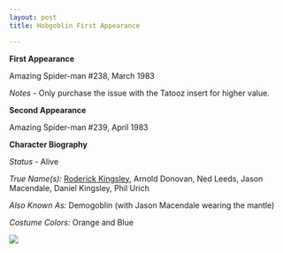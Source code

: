 ```yaml
---
layout: post
title: Hobgoblin First Appearance

---
```


**First Appearance**

Amazing Spider-man #238, March 1983

*Notes* - Only purchase the issue with the Tatooz insert for higher value.


**Second Appearance**

Amazing Spider-man #239, April 1983

**Character Biography**

*Status* - Alive

*True Name(s):* <a href="http://comicfirsts.com/2016/01/16/roderick-kingsley">Roderick Kingsley</a>, Arnold Donovan, Ned Leeds, Jason Macendale, Daniel Kingsley, Phil Urich

*Also Known As:*  Demogoblin (with Jason Macendale wearing the mantle)

*Costume Colors:*  Orange and Blue

<img src="http://comicfirsts.com/images/marvel/amazing-spider-man-issue-238.jpg">
